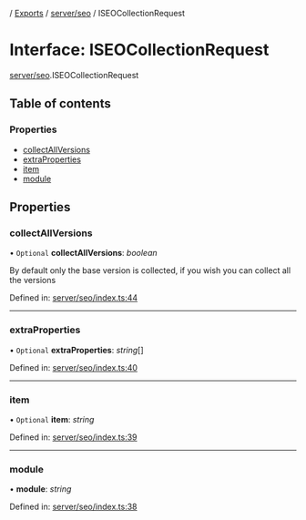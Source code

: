 [](../README.md) / [Exports](../modules.md) / [server/seo](../modules/server_seo.md) / ISEOCollectionRequest

# Interface: ISEOCollectionRequest

[server/seo](../modules/server_seo.md).ISEOCollectionRequest

## Table of contents

### Properties

- [collectAllVersions](server_seo.iseocollectionrequest.md#collectallversions)
- [extraProperties](server_seo.iseocollectionrequest.md#extraproperties)
- [item](server_seo.iseocollectionrequest.md#item)
- [module](server_seo.iseocollectionrequest.md#module)

## Properties

### collectAllVersions

• `Optional` **collectAllVersions**: *boolean*

By default only the base version is collected, if you wish you can collect all the versions

Defined in: [server/seo/index.ts:44](https://github.com/onzag/itemize/blob/0e9b128c/server/seo/index.ts#L44)

___

### extraProperties

• `Optional` **extraProperties**: *string*[]

Defined in: [server/seo/index.ts:40](https://github.com/onzag/itemize/blob/0e9b128c/server/seo/index.ts#L40)

___

### item

• `Optional` **item**: *string*

Defined in: [server/seo/index.ts:39](https://github.com/onzag/itemize/blob/0e9b128c/server/seo/index.ts#L39)

___

### module

• **module**: *string*

Defined in: [server/seo/index.ts:38](https://github.com/onzag/itemize/blob/0e9b128c/server/seo/index.ts#L38)
